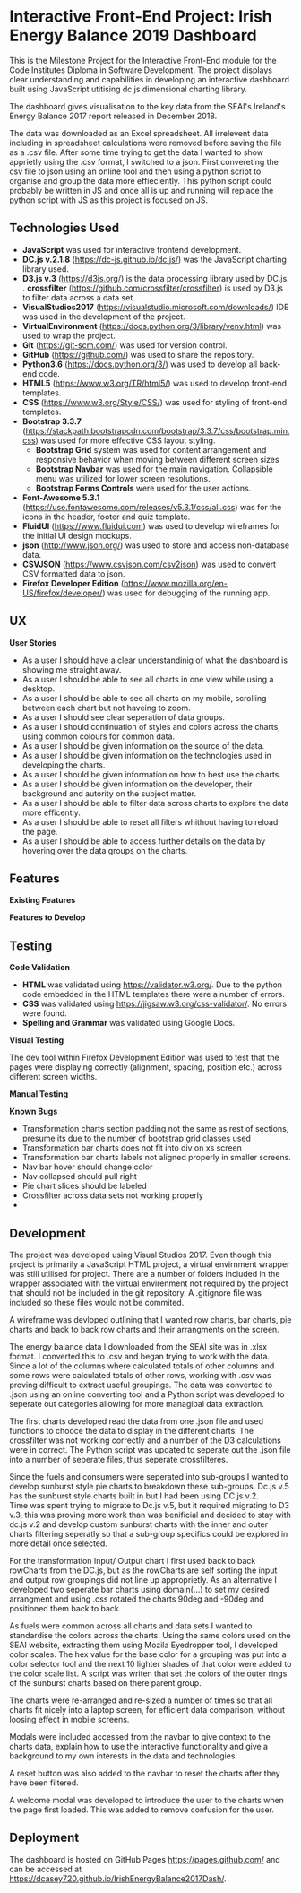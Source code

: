 Interactive Front-End Project: Irish Energy Balance 2019 Dashboard
=========================================================
This is the Milestone Project for the Interactive Front-End module for the Code Institutes Diploma in Software Development.
The project displays clear understanding and capabilities in developing an interactive dashboard built using JavaScript utitising dc.js dimensional charting library.

The dashboard gives visualisation to the key data from the SEAI's Ireland's Energy Balance 2017 report released in December 2018.

The data was downloaded as an Excel spreadsheet. All irrelevent data including in spreadsheet calculations were removed before saving the file as a .csv file. 
After some time trying to get the data I wanted to show apprietly using the .csv format, I switched to a json. 
First convereting the csv file to json using an online tool and then using a python script to organise and group the data more effieciently.
This python script could probably be written in JS and once all is up and running will replace the python script with JS as this project is focused on JS.

Technologies Used
-----------------------
* __JavaScript__ was used for interactive frontend development.
* __DC.js v.2.1.8__ (https://dc-js.github.io/dc.js/) was the JavaScript charting library used.
* __D3.js v.3__ (https://d3js.org/) is the data processing library used by DC.js.
. __crossfilter__ (https://github.com/crossfilter/crossfilter) is used by D3.js to filter data across a data set.
* __VisualStudios2017__ (https://visualstudio.microsoft.com/downloads/) IDE was used in the development of the project.
* __VirtualEnvironment__ (https://docs.python.org/3/library/venv.html) was used to wrap the project.
* __Git__ (https://git-scm.com/) was used for version control.
* __GitHub__ (https://github.com/) was used to share the repository.
* __Python3.6__ (https://docs.python.org/3/) was used to develop all back-end code.
* __HTML5__ (https://www.w3.org/TR/html5/) was used to develop front-end templates.
* __CSS__ (https://www.w3.org/Style/CSS/) was used for styling of front-end templates.
* __Bootstrap 3.3.7__ (https://stackpath.bootstrapcdn.com/bootstrap/3.3.7/css/bootstrap.min.css) was used for more effective CSS layout styling.
    - __Bootstrap Grid__ system was used for content arrangement and responsive behavior when moving between different screen sizes
    - __Bootstrap Navbar__ was used for the main navigation. Collapsible menu was utilized for lower screen resolutions.
    - __Bootstrap Forms Controls__ were used for the user actions.
* __Font-Awesome 5.3.1__ (https://use.fontawesome.com/releases/v5.3.1/css/all.css) was for the icons in the header, footer and quiz template.
* __FluidUI__ (https://www.fluidui.com) was used to develop wireframes for the initial UI design mockups.
* __json__ (http://www.json.org/) was used to store and access non-database data.
* __CSVJSON__ (https://www.csvjson.com/csv2json) was used to convert CSV formatted data to json.
* __Firefox Developer Edition__ (https://www.mozilla.org/en-US/firefox/developer/) was used for debugging of the running app.


UX
----


__User Stories__

* As a user I should have a clear understandinig of what the dashboard is showing me straight away.
* As a user I should be able to see all charts in one view while using a desktop.
* As a user I should be able to see all charts on my mobile, scrolling between each chart but not haveing to zoom.
* As a user I should see clear seperation of data groups.
* As a user I should continuation of styles and colors across the charts, using common colours for common data.
* As a user I should be given information on the source of the data.
* As a user I should be given information on the technologies used in developing the charts.
* As a user I should be given information on how to best use the charts.
* As a user I should be given information on the developer, their background and autority on the subject matter.
* As a user I should be able to filter data across charts to explore the data more efficently.
* As a user I should be able to reset all filters whithout having to reload the page.
* As a user I should be able to access further details on the data by hovering over the data groups on the charts.

Features
--------

__Existing Features__

__Features to Develop__


Testing
-----------------------

__Code Validation__

* __HTML__ was validated using https://validator.w3.org/. Due to the python code embedded in the HTML templates there were a number of errors.
* __CSS__ was validated using https://jigsaw.w3.org/css-validator/. No errors were found.
* __Spelling and Grammar__ was validated using Google Docs.


__Visual Testing__

The dev tool within Firefox Development Edition was used to test that the pages were displaying correctly (alignment, spacing, position etc.) across different screen widths.


__Manual Testing__


__Known Bugs__
* Transformation charts section padding not the same as rest of sections, presume its due to the number of bootstrap grid classes used
* Transformation bar charts does not fit into div on xs screen
* Transformation bar charts labels not aligned properly in smaller screens.
* Nav bar hover should change color
* Nav collapsed should pull right
* Pie chart slices should be labeled
* Crossfilter across data sets not working properly
* 


Development
------------------------
The project was developed using Visual Studios 2017. Even though this project is primarily a JavaScript HTML project, a virtual envirnment wrapper was still utilised for project.
There are a number of folders included in the wrapper associated with the virtual envirenment not required by the project that should not be included in the git repository. 
A .gitignore file was included so these files would not be commited.

A wireframe was devloped outlining that I wanted row charts, bar charts, pie charts and back to back row charts and their arrangments on the screen.

The energy balance data I downloaded from the SEAI site was in .xlsx format. I converted this to .csv and began trying to work with the data. Since a lot of the columns where calculated 
totals of other columns and some rows were calculated totals of other rows, working with .csv was proving difficult to extract useful groupings. The data was converted to .json using an
online converting tool and a Python script was developed to seperate out categories allowing for more managibal data extraction.

The first charts developed read the data from one .json file and used functions to chooce the data to display in the different charts. The crossfilter was not working correctly and a number of the D3
calculations were in correct. The Python script was updated to seperate out the .json file into a number of seperate files, thus seperate crossfilteres.

Since the fuels and consumers were seperated into sub-groups I wanted to develop sunburst style pie charts to breakdown these sub-groups. Dc.js v.5 has the sunburst style charts built in but I had been using DC.js v.2.  
Time was spent trying to migrate to Dc.js v.5, but it required migrating to D3 v.3, this was proving more work than was benificial and decided to stay with dc.js v.2 and develop custom sunburst charts with the inner and outer 
charts filtering seperatly so that a sub-group specifics could be explored in more detail once selected.

For the transformation Input/ Output chart I first used back to back rowCharts from the DC.js, but as the rowCharts are self sorting the input and output row groupings did not line up approprietly.
As an alternative I developed two seperate bar charts using domain(...) to set my desired arrangment and using .css rotated the charts 90deg and -90deg and positioned them back to back.

As fuels were common across all charts and data sets I wanted to standardise the colors across the charts. Using the same colors used on the SEAI website, extracting them using Mozila Eyedropper tool,
I developed color scales. The hex value for the base color for a grouping was put into a color selector tool and the next 10 lighter shades of that color were added to the color scale list. 
A script was writen that set the colors of the outer rings of the sunburst charts based on there parent group.

The charts were re-arranged and re-sized a number of times so that all charts fit nicely into a laptop screen, for efficient data comparison, without loosing effect in mobile screens.

Modals were included accessed from the navbar to give context to the charts data, explain how to use the interactive functionality and give a background to my own interests in the data and technologies.

A reset button was also added to the navbar to reset the charts after they have been filtered.

A welcome modal was developed to introduce the user to the charts when the page first loaded. This was added to remove confusion for the user. 

Deployment
------------------------

The dashboard is hosted on GitHub Pages https://pages.github.com/ and can be accessed at https://dcasey720.github.io/IrishEnergyBalance2017Dash/.
